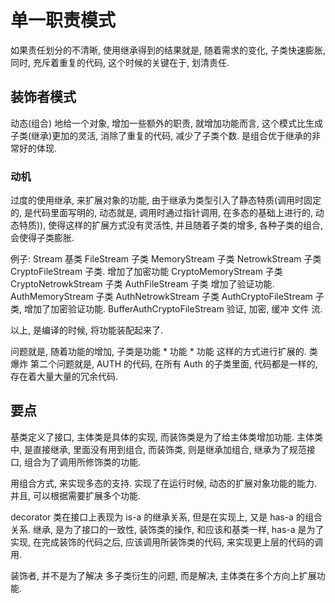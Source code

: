 # 单一职责模式

如果责任划分的不清晰, 使用继承得到的结果就是, 随着需求的变化, 子类快速膨胀, 同时, 充斥着重复的代码, 这个时候的关键在于, 划清责任.

## 装饰者模式

动态(组合) 地给一个对象, 增加一些额外的职责, 就增加功能而言, 这个模式比生成子类(继承)更加的灵活, 消除了重复的代码, 减少了子类个数. 是组合优于继承的非常好的体现.

### 动机

过度的使用继承, 来扩展对象的功能, 由于继承为类型引入了静态特质(调用时固定的, 是代码里面写明的, 动态就是, 调用时通过指针调用, 在多态的基础上进行的, 动态特质)), 使得这样的扩展方式没有灵活性, 并且随着子类的增多, 各种子类的组合, 会使得子类膨胀.

例子: 
Stream 基类
FileStream 子类
MemoryStream 子类
NetrowkStream 子类
CryptoFileStream 子类. 增加了加密功能
CryptoMemoryStream 子类
CryptoNetrowkStream 子类
AuthFileStream 子类 增加了验证功能.
AuthMemoryStream 子类
AuthNetrowkStream 子类
AuthCryptoFileStream 子类, 增加了加密验证功能.
BufferAuthCryptoFileStream 验证, 加密, 缓冲 文件 流.

以上, 是编译的时候, 将功能装配起来了.

问题就是, 随着功能的增加, 子类是功能 * 功能 * 功能 这样的方式进行扩展的. 类爆炸
第二个问题就是, AUTH 的代码, 在所有 Auth 的子类里面, 代码都是一样的, 存在着大量大量的冗余代码.

## 要点

基类定义了接口, 主体类是具体的实现, 而装饰类是为了给主体类增加功能. 主体类中, 是直接继承, 里面没有用到组合, 而装饰类, 则是继承加组合, 继承为了规范接口, 组合为了调用所修饰类的功能.

用组合方式, 来实现多态的支持. 实现了在运行时候, 动态的扩展对象功能的能力. 并且, 可以根据需要扩展多个功能.

decorator 类在接口上表现为 is-a 的继承关系, 但是在实现上, 又是 has-a 的组合关系. 继承, 是为了接口的一致性, 装饰类的操作, 和应该和基类一样, has-a 是为了实现, 在完成装饰的代码之后, 应该调用所装饰类的代码, 来实现更上层的代码的调用.

装饰者, 并不是为了解决 多子类衍生的问题, 而是解决, 主体类在多个方向上扩展功能.


